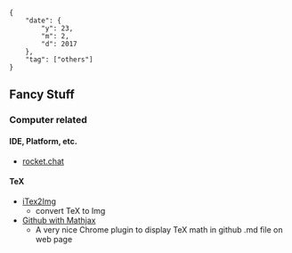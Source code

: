 
```noteinfo
{
	"date": {
		"y": 23,
		"m": 2,
		"d": 2017
	},
	"tag": ["others"]
}
```

## Fancy Stuff

### Computer related

#### IDE, Platform, etc.
- [rocket.chat](https://rocket.chat/)

#### TeX
- [iTex2Img](http://www.sciweavers.org/free-online-latex-equation-editor)
	- convert TeX to Img
- [Github with Mathjax](https://chrome.google.com/webstore/detail/github-with-mathjax/ioemnmodlmafdkllaclgeombjnmnbima/related)
	- A very nice Chrome plugin to display TeX math in github .md file on web page

